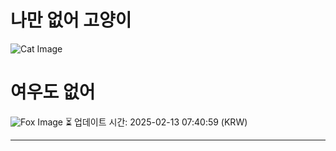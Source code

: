 
# 나만 없어 고양이

![Cat Image](https://cdn2.thecatapi.com/images/db1.jpg)

# 여우도 없어
![Fox Image](https://randomfox.ca/images/41.jpg)
⏳ 업데이트 시간: 2025-02-13 07:40:59 (KRW)

---
